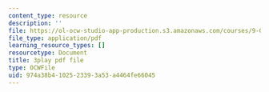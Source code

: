 ```yaml
---
content_type: resource
description: ''
file: https://ol-ocw-studio-app-production.s3.amazonaws.com/courses/9-04-sensory-systems-fall-2013/974a38b4102523393a53a4464fe66045_g1ka1MXpo3s.pdf
file_type: application/pdf
learning_resource_types: []
resourcetype: Document
title: 3play pdf file
type: OCWFile
uid: 974a38b4-1025-2339-3a53-a4464fe66045
---
```

